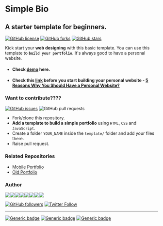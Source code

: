# Simple Bio
## A starter template for beginners. 

[![GitHub license](https://img.shields.io/github/license/vinitshahdeo/SimpleBio?logo=github)](https://github.com/vinitshahdeo/SimpleBio/blob/master/LICENSE) [![GitHub forks](https://img.shields.io/github/forks/vinitshahdeo/SimpleBio?color=red&logo=github)](https://github.com/vinitshahdeo/SimpleBio/network) [![GitHub stars](https://img.shields.io/github/stars/vinitshahdeo/SimpleBio?logo=github)](https://github.com/vinitshahdeo/SimpleBio/stargazers)

Kick start your **web designing** with this basic template. You can use this template to **`build your portfolio`**. It's always good to have a personal website.

- #### Check [demo](https://vinitshahdeo.github.io/SimpleBio/) here. 
- #### Check this [link](https://medium.com/@vinitshahdeo/5-reasons-why-you-should-have-a-personal-website-43b145532925) before you start building your personal website - [5 Reasons Why You Should Have a Personal Website?](https://medium.com/@vinitshahdeo/5-reasons-why-you-should-have-a-personal-website-43b145532925)

### Want to contribute????

[![GitHub issues](https://img.shields.io/github/issues/vinitshahdeo/SimpleBio?logo=github)](https://github.com/vinitshahdeo/SimpleBio/issues) ![GitHub pull requests](https://img.shields.io/github/issues-pr/vinitshahdeo/SimpleBio?color=blue&logo=github)

- Fork/clone this repository.
- **Add a template to build a simple portfolio** using `HTML`, `CSS` and `JavaScript`.
- Create a folder `YOUR_NAME` inside the `template/` folder and add your files there.
- Raise pull request.

### Related Repositories

- [Mobile Portfolio](https://github.com/vinitshahdeo/Mobile-Portfolio)
- [Old Portfolio](https://github.com/vinitshahdeo/Old-Portfolio)

### Author

[![](https://sourcerer.io/fame/vinitshahdeo/vinitshahdeo/SimpleBio/images/0)](https://sourcerer.io/fame/vinitshahdeo/vinitshahdeo/SimpleBio/links/0)[![](https://sourcerer.io/fame/vinitshahdeo/vinitshahdeo/SimpleBio/images/1)](https://sourcerer.io/fame/vinitshahdeo/vinitshahdeo/SimpleBio/links/1)[![](https://sourcerer.io/fame/vinitshahdeo/vinitshahdeo/SimpleBio/images/2)](https://sourcerer.io/fame/vinitshahdeo/vinitshahdeo/SimpleBio/links/2)[![](https://sourcerer.io/fame/vinitshahdeo/vinitshahdeo/SimpleBio/images/3)](https://sourcerer.io/fame/vinitshahdeo/vinitshahdeo/SimpleBio/links/3)[![](https://sourcerer.io/fame/vinitshahdeo/vinitshahdeo/SimpleBio/images/4)](https://sourcerer.io/fame/vinitshahdeo/vinitshahdeo/SimpleBio/links/4)[![](https://sourcerer.io/fame/vinitshahdeo/vinitshahdeo/SimpleBio/images/5)](https://sourcerer.io/fame/vinitshahdeo/vinitshahdeo/SimpleBio/links/5)[![](https://sourcerer.io/fame/vinitshahdeo/vinitshahdeo/SimpleBio/images/6)](https://sourcerer.io/fame/vinitshahdeo/vinitshahdeo/SimpleBio/links/6)[![](https://sourcerer.io/fame/vinitshahdeo/vinitshahdeo/SimpleBio/images/7)](https://sourcerer.io/fame/vinitshahdeo/vinitshahdeo/SimpleBio/links/7)

[![GitHub followers](https://img.shields.io/github/followers/vinitshahdeo.svg?label=Follow%20@vinitshahdeo&style=social)](https://github.com/vinitshahdeo/) [![Twitter Follow](https://img.shields.io/twitter/follow/Vinit_Shahdeo.svg?style=social)](https://twitter.com/Vinit_Shahdeo)


---

[![Generic badge](https://img.shields.io/badge/Web-Development-teal.svg?style=for-the-badge)](https://github.com/vinitshahdeo/SimpleBio) 
[![Generic badge](https://img.shields.io/badge/Portfolio-Design-orange.svg?style=for-the-badge)](https://github.com/vinitshahdeo/) [![Generic badge](https://img.shields.io/badge/Basic-Template-blue.svg?style=for-the-badge)](https://github.com/vinitshahdeo/) 
